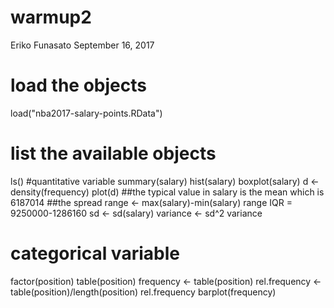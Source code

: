 warmup2
================
Eriko Funasato
September 16, 2017

load the objects
================

load("nba2017-salary-points.RData")

list the available objects
==========================

ls() \#quantitative variable summary(salary) hist(salary) boxplot(salary) d &lt;- density(frequency) plot(d) \#\#the typical value in salary is the mean which is 6187014 \#\#the spread range &lt;- max(salary)-min(salary) range IQR = 9250000-1286160 sd &lt;- sd(salary) variance &lt;- sd^2 variance

categorical variable
====================

factor(position) table(position) frequency &lt;- table(position) rel.frequency &lt;- table(position)/length(position) rel.frequency barplot(frequency)
